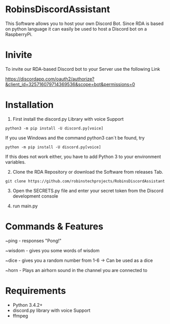 # RobinsDiscordAssistant

This Software allows you to host your own Discord Bot. Since RDA is based on python language it can easily be used to host a Discord bot on a RaspberryPi.

# Inivite

To invite our RDA-based Discord bot to your Server use the following Link

https://discordapp.com/oauth2/authorize?&client_id=325716079714369536&scope=bot&permissions=0

# Installation

1) First install the discord.py Library with voice Support

```
python3 -m pip install -U discord.py[voice]
```
If you use Windows and the command python3 can´t be found, try
```
python -m pip install -U discord.py[voice]
```
If this does not work either, you have to add Python 3 to your environment variables.

2) Clone the RDA Repository or download the Software from releases Tab.
```
git clone https://github.com/robinstechprojects/RobinsDiscordAssistant
```
3) Open the SECRETS.py file and enter your secret token from the Discord development console

4) run main.py

# Commands & Features

~ping - responses "Pong!"

~wisdom - gives you some words of wisdom

~dice - gives you a random number from 1-6 -> Can be used as a dice

~horn - Plays an airhorn sound in the channel you are connected to

# Requirements

- Python 3.4.2+
- discord.py library with voice Support
- ffmpeg
